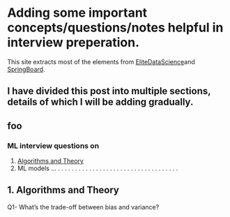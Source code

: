 # Adding some important concepts/questions/notes helpful in interview preperation.

This site extracts most of the elements from [EliteDataScience](https://elitedatascience.com/machine-learning-interview-questions-answers)and [SpringBoard](https://www.springboard.com/blog/machine-learning-interview-questions/).

## I have divided this post into multiple sections, details of which I will be adding gradually.

## foo

### ML interview questions on  

1. [Algorithms and Theory](#1-algorithms-and-theory)
2. ML models
...
.
.
.
.
.
.
.
.
.
.
.
.
.
.
.
.
.
.
.
.
.
.
.
.
.
.
.
.
.
.
.
.
.
.
.

## 1. Algorithms and Theory

Q1- What’s the trade-off between bias and variance?



